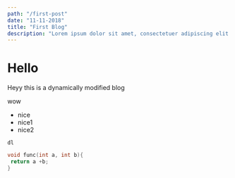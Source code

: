 ```yaml
---
path: "/first-post"
date: "11-11-2018"
title: "First Blog"
description: "Lorem ipsum dolor sit amet, consectetuer adipiscing elit. Aenean commodo ligula eget dolor. Aenean massa. Cum sociis natoque penatibus et magnis dis parturient montes, nascetur ridiculus mus. Donec quam felis, ultricies..."
---
```


# Hello

Heyy this is a dynamically modified blog

wow

- nice
- nice1
- nice2

`dl`

```C++
void func(int a, int b){
 return a +b;
}

```
